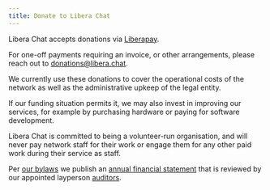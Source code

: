```yaml
---
title: Donate to Libera Chat
---
```


Libera Chat accepts donations via
[Liberapay](https://liberapay.com/liberachat/donate).

For one-off payments requiring an invoice, or other arrangements, please reach
out to <donations@libera.chat>.

We currently use these donations to cover the operational costs of the network
as well as the administrative upkeep of the legal entity.

If our funding situation permits it, we may also invest in improving our
services, for example by purchasing hardware or paying for software
development.

Libera Chat is committed to being a volunteer-run organisation, and will never
pay network staff for their work or engage them for any other paid work during
their service as staff.

Per [our bylaws](/bylaws) we publish an
[annual financial statement](/annual-reports/) that is reviewed by our
appointed layperson [auditors](/about).
